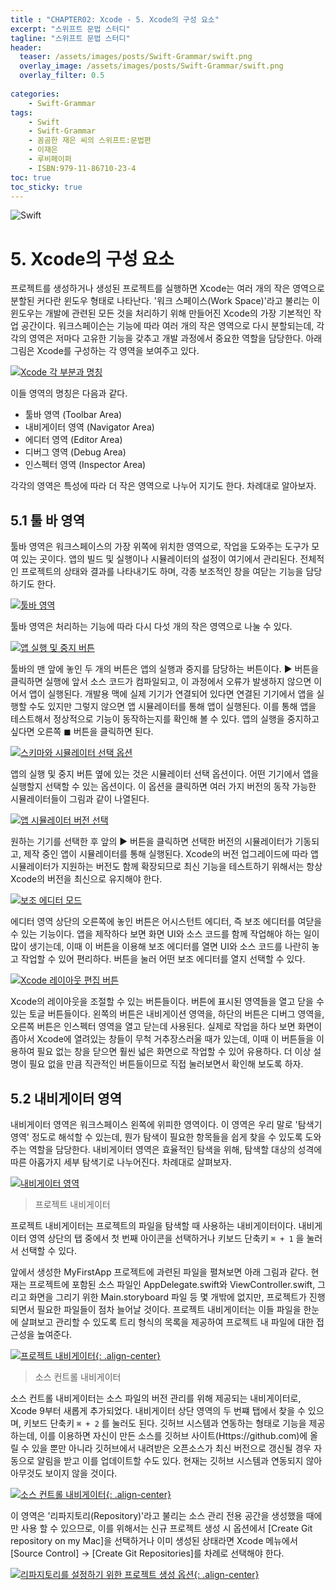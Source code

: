 ```yaml
---
title : "CHAPTER02: Xcode - 5. Xcode의 구성 요소"
excerpt: "스위프트 문법 스터디"
tagline: "스위프트 문법 스터디"
header:
  teaser: /assets/images/posts/Swift-Grammar/swift.png
  overlay_image: /assets/images/posts/Swift-Grammar/swift.png
  overlay_filter: 0.5
  
categories:
    - Swift-Grammar
tags:
    - Swift
    - Swift-Grammar
    - 꼼곰한 재은 씨의 스위프트:문법편
    - 이재은
    - 루비페이퍼
    - ISBN:979-11-86710-23-4
toc: true
toc_sticky: true
---
```


![Swift](/assets/images/posts/Swift-Grammar/swift.png)

# 5. Xcode의 구성 요소

프로젝트를 생성하거나 생성된 프로젝트를 실행하면 Xcode는 여러 개의 작은 영역으로 분할된 커다란 윈도우 형태로 나타난다. '워크 스페이스(Work Space)'라고 불리는 이 윈도우는 개발에 관련된 모든 것을 처리하기 위해 만들어진 Xcode의 가장 기본적인 작업 공간이다. 워크스페이슨는 기능에 따라 여러 개의 작은 영역으로 다시 분할되는데, 각각의 영역은 저마다 고유한 기능을 갖추고 개발 과정에서 중요한 역할을 담당한다. 아래 그림은 Xcode를 구성하는 각 영역을 보여주고 있다.

[![Xcode 각 부분과 명칭](/assets/images/posts/Swift-Grammar/2020-11-05-2-5/1.png)](/assets/images/posts/Swift-Grammar/2020-11-05-2-5/1.png)

이들 영역의 명칭은 다음과 같다.

- 툴바 영역 (Toolbar Area)
- 내비게이터 영역 (Navigator Area)
- 에디터 영역 (Editor Area)
- 디버그 영역 (Debug Area)
- 인스펙터 영역 (Inspector Area)
  
각각의 영역은 특성에 따라 더 작은 영역으로 나누어 지기도 한다. 차례대로 알아보자.

## 5.1 툴 바 영역

툴바 영역은 워크스페이스의 가장 위쪽에 위치한 영역으로, 작업을 도와주는 도구가 모여 있는 곳이다. 앱의 빌드 및 실행이나 시뮬레이터의 설정이 여기에서 관리된다. 전체적인 프로젝트의 상태와 결과를 나타내기도 하며, 각종 보조적인 창을 여닫는 기능을 담당하기도 한다.

[![툴바 영역](/assets/images/posts/Swift-Grammar/2020-11-05-2-5/2.png)](/assets/images/posts/Swift-Grammar/2020-11-05-2-5/2.png)

툴바 영역은 처리하는 기능에 따라 다시 다섯 개의 작은 영역으로 나눌 수 있다.

[![앱 실행 및 중지 버튼](/assets/images/posts/Swift-Grammar/2020-11-05-2-5/3.png)](/assets/images/posts/Swift-Grammar/2020-11-05-2-5/3.png)

툴바의 맨 앞에 놓인 두 개의 버튼은 앱의 실행과 중지를 담당하는 버튼이다. ► 버튼을 클릭하면 실행에 앞서 소스 코드가 컴파일되고, 이 과정에서 오류가 발생하지 않으면 이어서 앱이 실행된다. 개발용 맥에 실제 기기가 연결되어 있다면 연결된 기기에서 앱을 실행할 수도 있지만 그렇지 않으면 앱 시뮬레이터를 통해 앱이 실행된다. 이를 통해 앱을 테스트해서 정상적으로 기능이 동작하는지를 확인해 볼 수 있다. 앱의 실행을 중지하고 싶다면 오른쪽 ◼︎ 버튼을 클릭하면 된다.

[![스키마와 시뮬레이터 선택 옵션](/assets/images/posts/Swift-Grammar/2020-11-05-2-5/4.png)](/assets/images/posts/Swift-Grammar/2020-11-05-2-5/4.png)

앱의 실행 및 중지 버튼 옆에 있는 것은 시뮬레이터 선택 옵션이다. 어떤 기기에서 앱을 실행할지 선택할 수 있는 옵션이다. 이 옵션을 클릭하면 여러 가지 버전의 동작 가능한 시뮬레이터들이 그림과 같이 나열된다.

[![앱 시뮬레이터 버전 선택](/assets/images/posts/Swift-Grammar/2020-11-05-2-5/5.png)](/assets/images/posts/Swift-Grammar/2020-11-05-2-5/5.png)

원하는 기기를 선택한 후 앞의 ► 버튼을 클릭하면 선택한 버전의 시뮬레이터가 기동되고, 제작 중인 앱이 시뮬레이터를 통해 실행된다. Xcode의 버전 업그레이드에 따라 앱 시뮬레이터가 지원하는 버전도 함께 확장되므로 최신 기능을 테스트하기 위해서는 항상 Xcode의 버전을 최신으로 유지해야 한다.

[![보조 에디터 모드](/assets/images/posts/Swift-Grammar/2020-11-05-2-5/6.png)](/assets/images/posts/Swift-Grammar/2020-11-05-2-5/6.png)

에디터 영역 상단의 오른쪽에 놓인 버튼은 어시스턴트 에디터, 즉 보조 에디터를 여닫을 수 있는 기능이다. 앱을 제작하다 보면 화면 UI와 소스 코드를 함께 작업해야 하는 일이 많이 생기는데, 이때 이 버튼을 이용해 보조 에디터를 열면 UI와 소스 코드를 나란히 놓고 작업할 수 있어 편리하다. 버튼을 눌러 어떤 보조 에디터를 열지 선택할 수 있다.

[![Xcode 레이아웃 편집 버튼](/assets/images/posts/Swift-Grammar/2020-11-05-2-5/7.png)](/assets/images/posts/Swift-Grammar/2020-11-05-2-5/7.png)

Xcode의 레이아웃을 조절할 수 있는 버튼들이다. 버튼에 표시된 영역들을 열고 닫을 수 있는 토글 버튼들이다. 왼쪽의 버튼은 내비게이션 영역을, 하단의 버튼은 디버그 영역을, 오른쪽 버튼은 인스펙터 영역을 열고 닫는데 사용된다. 실제로 작업을 하다 보면 화면이 좁아서 Xcode에 열려있는 창들이 무척 거추장스러울 때가 있는데, 이때 이 버튼들을 이용하여 필요 없는 창을 닫으면 훨씬 넓은 화면으로 작업할 수 있어 유용하다. 더 이상 설명이 필요 없을 만큼 직관적인 버튼들이므로 직접 눌러보면서 확인해 보도록 하자.

## 5.2 내비게이터 영역

내비게이터 영역은 워크스페이스 왼쪽에 위피한 영역이다. 이 영역은 우리 말로 '탐색기 영역' 정도로 해석할 수 있는데, 뭔가 탐색이 필요한 항목들을 쉽게 찾을 수 있도록 도와주는 역할을 담당한다. 내비게이터 영역은 효율적인 탐색을 위해, 탐색할 대상의 성격에 따른 아홉가지 세부 탐색기로 나누어진다. 차례대로 살펴보자.

[![내비게이터 영역](/assets/images/posts/Swift-Grammar/2020-11-05-2-5/8.png)](/assets/images/posts/Swift-Grammar/2020-11-05-2-5/8.png)

> 프로젝트 내비게이터

프로젝트 내비게이터는 프로젝트의 파일을 탐색할 때 사용하는 내비게이터이다. 내비게이터 영역 상단의 탭 중에서 첫 번째 아이콘을 선택하거나 키보드 단축키 `⌘ + 1` 을 눌러서 선택할 수 있다.

앞에서 생성한 MyFirstApp 프로젝트에 과련된 파일을 펼쳐보면 아래 그림과 같다. 현재는 프로젝트에 포함된 소스 파일인 AppDelegate.swift와 ViewController.swift, 그리고 화면을 그리기 위한 Main.storyboard 파일 등 몇 개밖에 없지만, 프로젝트가 진행되면서 필요한 파일들이 점차 늘어날 것이다. 프로젝트 내비게이터는 이들 파일을 한눈에 살펴보고 관리할 수 있도록 트리 형식의 목록을 제공하여 프로젝트 내 파일에 대한 접근성을 높여준다.

[![프로젝트 내비게이터](/assets/images/posts/Swift-Grammar/2020-11-05-2-5/9.png){: .align-center}](/assets/images/posts/Swift-Grammar/2020-11-05-2-5/9.png)

> 소스 컨트롤 내비게이터

소스 컨트롤 내비게이터는 소스 파일의 버전 관리를 위해 제공되는 내비게이터로, Xcode 9부터 새롭게 추가되었다. 내비게이터 상단 영역의 두 번쨰 탭에서 찾을 수 있으며, 키보드 단축키 `⌘ + 2` 를 눌러도 된다. 깃허브 시스템과 연동하는 형태로 기능을 제공하는데, 이를 이용하면 자신이 만든 소스를 깃허브 사이트(Https://github.com)에 올릴 수 있을 뿐만 아니라 깃허브에서 내려받은 오픈소스가 최신 버전으로 갱신될 경우 자동으로 알림을 받고 이를 업데이트할 수도 있다. 현재는 깃허브 시스템과 연동되지 않아 아무것도 보이지 않을 것이다.

[![소스 컨트롤 내비게이터](/assets/images/posts/Swift-Grammar/2020-11-05-2-5/10.png){: .align-center}](/assets/images/posts/Swift-Grammar/2020-11-05-2-5/10.png)

이 영역은 '리파지토리(Repository)'라고 불리는 소스 관리 전용 공간을 생성했을 때에만 사용 할 수 있으므로, 이를 위해서는 신규 프로젝트 생성 시 옵션에서 [Create Git repository on my Mac]을 선택하거나 이미 생성된 상태라면 Xcode 메뉴에서 [Source Control] → [Create Git Repositories]를 차례로 선택해야 한다.

[![리파지토리를 설정하기 위한 프로젝트 생성 옵션](/assets/images/posts/Swift-Grammar/2020-11-05-2-5/11.png){: .align-center}](/assets/images/posts/Swift-Grammar/2020-11-05-2-5/11.png)

